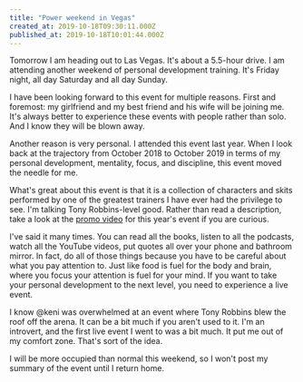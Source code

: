 ```yaml
---
title: "Power weekend in Vegas"
created_at: 2019-10-18T09:30:11.000Z
published_at: 2019-10-18T10:01:44.000Z
---
```

Tomorrow I am heading out to Las Vegas. It's about a 5.5-hour drive. I am attending another weekend of personal development training. It's Friday night, all day Saturday and all day Sunday. 

I have been looking forward to this event for multiple reasons. First and foremost: my girlfriend and my best friend and his wife will be joining me. It's always better to experience these events with people rather than solo. And I know they will be blown away.

Another reason is very personal. I attended this event last year. When I look back at the trajectory from October 2018 to October 2019 in terms of my personal development, mentality, focus, and discipline, this event moved the needle for me. 

What's great about this event is that it is a collection of characters and skits performed by one of the greatest trainers I have ever had the privilege to see. I'm talking Tony Robbins-level good. Rather than read a description, take a look at the [promo video](https://youtu.be/4DGacgJd1lg) for this year's event if you are curious. 

I've said it many times. You can read all the books, listen to all the podcasts, watch all the YouTube videos, put quotes all over your phone and bathroom mirror. In fact, do all of those things because you have to be careful about what you pay attention to. Just like food is fuel for the body and brain, where you focus your attention is fuel for your mind. If you want to take your personal development to the next level, you need to experience a live event.

I know @keni was overwhelmed at an event where Tony Robbins blew the roof off the arena. It can be a bit much if you aren't used to it. I'm an introvert, and the first live event I went to was a bit much. It put me out of my comfort zone. That's sort of the idea.

I will be more occupied than normal this weekend, so I won't post my summary of the event until I return home.
